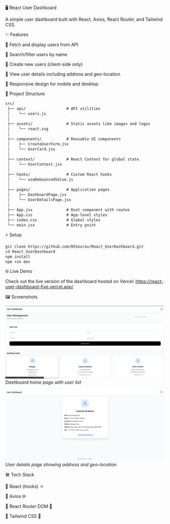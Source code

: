 🖥️ React User Dashboard

A simple user dashboard built with React, Axios, React Router, and Tailwind CSS.

✨ Features

🔹 Fetch and display users from API

🔹 Search/filter users by name

🔹 Create new users (client-side only)

🔹 View user details including address and geo-location

🔹 Responsive design for mobile and desktop

📁 Project Structure

```
src/
 ├── api/                  # API utilities
 │    └── users.js
 │
 ├── assets/               # Static assets like images and logos
 │    └── react.svg
 │
 ├── components/           # Reusable UI components
 │    ├── CreateUserForm.jsx
 │    └── UserCard.jsx
 │
 ├── context/              # React Context for global state
 │    └── UserContext.jsx
 │
 ├── hooks/                # Custom React hooks
 │    └── useDebouncedValue.js
 │
 ├── pages/                # Application pages
 │    ├── DashboardPage.jsx
 │    └── UserDetailsPage.jsx
 │
 ├── App.jsx               # Root component with routes
 ├── App.css               # App-level styles
 ├── index.css             # Global styles
 └── main.jsx              # Entry point
```

⚡ Setup

```
git clone https://github.com/05Sourav/React_UserDashboard.git
cd React_UserDashboard
npm install
npm run dev
```

🌐 Live Demo

Check out the live version of the dashboard hosted on Vercel:
https://react-user-dashboard-five.vercel.app/

🖼️ Screenshots

![Dashboard Home](screenshots/dashboard-home.png)  
*Dashboard home page with user list*

![User Details](screenshots/user-details.png)  
*User details page showing address and geo-location*


🛠️ Tech Stack

🔹 React (hooks) ⚛️

🔹 Axios 🌐

🔹 React Router DOM 🔀

🔹 Tailwind CSS 🎨
